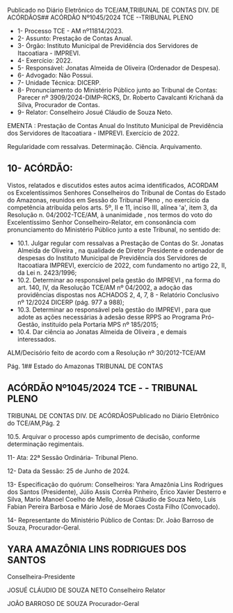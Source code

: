 Publicado  no  Diário  Eletrônico do TCE/AM,TRIBUNAL DE CONTAS DIV. DE ACÓRDÃOS## ACÓRDÃO Nº1045/2024  TCE --TRIBUNAL PLENO

- 1- Processo TCE - AM nº11814/2023.
- 2- Assunto: Prestação de Contas Anual.
- 3- Órgão: Instituto Municipal de Previdência dos Servidores de Itacoatiara - IMPREVI.
- 4- Exercício: 2022.
- 5- Responsável: Jonatas Almeida de Oliveira (Ordenador de Despesa).
- 6- Advogado: Não Possui.
- 7- Unidade Técnica: DICERP.
- 8- Pronunciamento  do  Ministério  Público  junto  ao  Tribunal  de  Contas: Parecer  nº 3909/2024-DIMP-RCKS,  Dr.  Roberto  Cavalcanti  Krichanã  da  Silva,  Procurador  de Contas.
- 9- Relator: Conselheiro Josué Cláudio de Souza Neto.

EMENTA :  Prestação  de  Contas  Anual  do  Instituto Municipal de Previdência dos Servidores de Itacoatiara - IMPREVI. Exercício de 2022.

Regularidade com ressalvas. Determinação. Ciência. Arquivamento.

## 10-  ACÓRDÃO:

Vistos, relatados e discutidos estes autos acima identificados, ACORDAM os Excelentíssimos Senhores Conselheiros do Tribunal de Contas do Estado do Amazonas, reunidos em Sessão do Tribunal Pleno , no exercício da competência atribuída pelos arts. 5º, II e 11, inciso III, alínea 'a', item 3, da Resolução n. 04/2002-TCE/AM, à unanimidade , nos termos do voto do Excelentíssimo Senhor Conselheiro-Relator, em consonância com pronunciamento do Ministério Público junto a este Tribunal, no sentido de:

- 10.1. Julgar regular com ressalvas a Prestação de Contas do Sr. Jonatas Almeida de Oliveira , na  qualidade de Diretor Presidente e ordenador de  despesas  do  Instituto  Municipal  de  Previdência  dos  Servidores  de Itacoatiara IMPREVI, exercício de 2022, com fundamento no artigo 22, II, da Lei n. 2423/1996;
- 10.2. Determinar ao responsável pela gestão do IMPREVI , na forma do art. 140, IV, da Resolução TCE/AM nº 04/2002, a adoção das providências dispostas nos ACHADOS 2, 4, 7, 8 - Relatório Conclusivo nº 12/2024 DICERP (pág. 977 a 988);
- 10.3. Determinar ao  responsável pela gestão do IMPREVI ,  para  que  adote as ações necessárias à adesão desse RPPS ao Programa Pró-Gestão, instituído pela Portaria MPS nº 185/2015;
- 10.4. Dar ciência ao Jonatas Almeida de Oliveira , e demais interessados.

ALM/Decisório feito de acordo com a Resolução nº 30/2012-TCE/AM

Pág. 1## Estado do Amazonas TRIBUNAL DE CONTAS

## ACÓRDÃO Nº1045/2024  TCE - - TRIBUNAL PLENO

TRIBUNAL DE CONTAS DIV. DE ACÓRDÃOSPublicado  no  Diário  Eletrônico do TCE/AM,Pág. 2

10.5. Arquivar o processo após cumprimento de decisão, conforme determinação regimentais.

11-  Ata: 22ª Sessão Ordinária- Tribunal Pleno.

12-  Data da Sessão: 25 de Junho de 2024.

13-  Especificação  do  quórum: Conselheiros:  Yara  Amazônia  Lins  Rodrigues  dos Santos (Presidente), Júlio Assis Corrêa Pinheiro, Érico Xavier Desterro e Silva, Mario Manoel Coelho de Mello, Josué Cláudio de Souza Neto, Luis Fabian Pereira Barbosa e Mário José de Moraes Costa Filho (Convocado).

14-  Representante  do  Ministério  Público  de  Contas: Dr.  João  Barroso  de  Souza, Procurador-Geral.

## YARA AMAZÔNIA LINS RODRIGUES DOS SANTOS

Conselheira-Presidente

JOSUÉ CLÁUDIO DE SOUZA NETO Conselheiro Relator

JOÃO BARROSO DE SOUZA Procurador-Geral